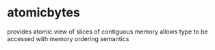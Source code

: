 # atomicbytes
provides atomic view of slices of contiguous memory  allows type to be accessed with memory ordering semantics
